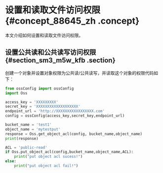 # 设置和读取文件访问权限 {#concept_88645_zh .concept}

本文介绍如何设置和读取文件访问权限。

## 设置公共读和公共读写访问权限 {#section_sm3_m5w_kfb .section}

创建一个对象并设置对象权限为公共读/公共读写，并读取这个对象的权限代码如下：

```python
from ossConfig import ossConfig
import Oss

access_key = 'XXXXXXXXX'
secret_key = 'XXXXXXXXXXXXXXXXXXX'
endpoint_url = 'http://XXXXXXXXXXXXXXXXX.com'
config = ossConfig(access_key,secret_key,endpoint_url)

bucket_name = 'test1'
object_name = 'mytestput'
response = Oss.get_object_acl(config, bucket_name,object_name)
print(response)

ACL = 'public-read'
if Oss.put_object_acl(config,bucket_name,object_name,ACL):
    print("put object acl sucess!")
else:
    print("put object acl fail!")
```

